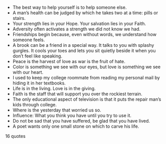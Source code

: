  - The best way to help yourself is to help someone else.
 - A man’s health can be judged by which he takes two at a time: pills or stairs.
 - Your strength lies in your Hope. Your salvation lies in your Faith.
 - Adversity often activates a strength we did not know we had.
 - Friendships begin because, even without words, we understand how someone feels.
 - A brook can be a friend in a special way. It talks to you with splashy gurgles. It cools your toes and lets you sit quietly beside it when you don’t feel like speaking.
 - Peace is the harvest of love as war is the fruit of hate.
 - Color is something we see with our eyes, but love is something we see with our heart.
 - I used to keep my college roommate from reading my personal mail by hiding it in her textbooks.
 - Life is in the living. Love is in the giving.
 - Faith is the staff that will support you over the rockiest terrain.
 - The only educational aspect of television is that it puts the repair man’s kids through college.
 - Where is the yesterday that worried us so.
 - Influence: What you think you have until you try to use it.
 - Do not be sad that you have suffered, be glad that you have lived.
 - A poet wants only one small stone on which to carve his life.

16 quotes